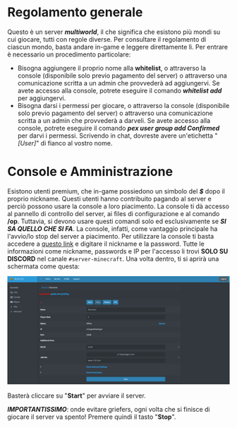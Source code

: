 # Regolamento generale
Questo è un server ***multiworld***, il che significa che esistono più mondi su cui giocare, tutti con regole diverse. Per consultare il regolamento di ciascun mondo, basta andare in-game e leggere direttamente lì. Per entrare è necessario un procedimento particolare:
- Bisogna aggiungere il proprio nome alla **whitelist**, o attraverso la console (disponibile solo previo pagamento del server) o attraverso una comunicazione scritta a un admin che provvederà ad aggiungervi. Se avete accesso alla console, potrete eseguire il comando ***whitelist add <nickname>*** per aggiungervi.
- Bisogna darsi i permessi per giocare, o attraverso la console (disponibile solo previo pagamento del server) o attraverso una comunicazione scritta a un admin che provvederà a darveli. Se avete accesso alla console, potrete eseguire il comando ***pex user <nickname> group add Confirmed*** per darvi i permessi. Scrivendo in chat, dovreste avere un'etichetta "*[User]*" di fianco al vostro nome.

# Console e Amministrazione
Esistono utenti premium, che in-game possiedono un simbolo del ***$*** dopo il proprio nickname. Questi utenti hanno contribuito pagando al server e perciò possono usare la console a loro piacimento. La console ti dà accesso al pannello di controllo del server, ai files di configurazione e al comando **/op**. Tuttavia, si devono usare questi comandi solo ed esclusivamente se ***SI SA QUELLO CHE SI FA***. La console, infatti, come vantaggio principale ha l'avvio/lo stop del server a piacimento. Per utilizzare la console ti basta accedere a [questo link](https://minecraft.gamehosting.it/panel/index.php?r=site/login) e digitare il nickname e la password. Tutte le informazioni come nickname, passwords e IP per l'accesso li trovi **SOLO SU DISCORD** nel canale `#server-minecraft`. Una volta dentro, ti si aprirà una schermata come questa:

<img src="images/main_menu.png">

Basterà cliccare su "**Start**" per avviare il server.

***IMPORTANTISSIMO***: onde evitare griefers, ogni volta che si finisce di giocare il server va spento! Premere quindi il tasto "**Stop**".
